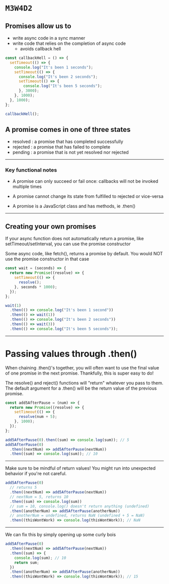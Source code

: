 # `M3W4D2`

## Promises allow us to

- write async code in a sync manner
- write code that relies on the completion of async code
  - avoids callback hell

```js
const callbackHell = () => {
  setTimeout(() => {
    console.log("It's been 1 seconds");
    setTimeout(() => {
      console.log("It's been 2 seconds");
      setTimeout(() => {
        console.log("It's been 5 seconds");
      }, 3000);
    }, 1000);
  }, 1000);
};

callbackHell();
```

## A promise comes in one of three states

- resolved : a promise that has completed successfully
- rejected : a promise that has failed to complete
- pending : a promise that is not yet resolved nor rejected

---

### Key functional notes

- A promise can only succeed or fail once: callbacks will not be invoked multiple times

- A promise cannot change its state from fulfilled to rejected or vice-versa

- A promise is a JavaScript class and has methods, ie .then()

---

## Creating your own promises

If your async function does not automatically return a promise, like setTimeout/setInterval, you can use the promise constructor

Some async code, like fetch(), returns a promise by default. You would NOT use the promise constructor in that case

```js
const wait = (seconds) => {
  return new Promise((resolve) => {
    setTimeout(() => {
      resolve();
    }, seconds * 1000);
  });
};

wait(1)
  .then(() => console.log("It's been 1 second"))
  .then(() => wait(1))
  .then(() => console.log("It's been 2 seconds"))
  .then(() => wait(3))
  .then(() => console.log("It's been 5 seconds"));
```

---

# Passing values through .then()

When chaining .then()'s together, you will often want to use the final value of
one promise in the next promise. Thankfully, this is super easy to do!

The resolve() and reject() functions will "return" whatever you pass to them.
The default argument for a .then() will be the return value of the previous
promise.

```js
const add5AfterPause = (num) => {
  return new Promise((resolve) => {
    setTimeout(() => {
      resolve(num + 5);
    }, 1000);
  });
};

add5AfterPause(0).then((sum) => console.log(sum)); // 5
add5AfterPause(0)
  .then((nextNum) => add5AfterPause(nextNum))
  .then((sum) => console.log(sum)); // 10
```

---

Make sure to be mindful of return values! You might run into unexpected behavior
if you're not careful.

```js
add5AfterPause(0)
  // returns 5
  .then((nextNum) => add5AfterPause(nextNum))
  // nextNum = 5, returns 10
  .then((sum) => console.log(sum))
  // sum = 10, console.log() doesn't return anything (undefined)
  .then((anotherNum) => add5AfterPause(anotherNum))
  // anotherNum = undefined, returns NaN (undefined + 5 = NaN)
  .then((thisWontWork) => console.log(thisWontWork)); // NaN
```

---

We can fix this by simply opening up some curly bois

```js
add5AfterPause(0)
  .then((nextNum) => add5AfterPause(nextNum))
  .then((sum) => {
    console.log(sum); // 10
    return sum;
  })
  .then((anotherNum) => add5AfterPause(anotherNum))
  .then((thisWontWork) => console.log(thisWontWork)); // 15
```

